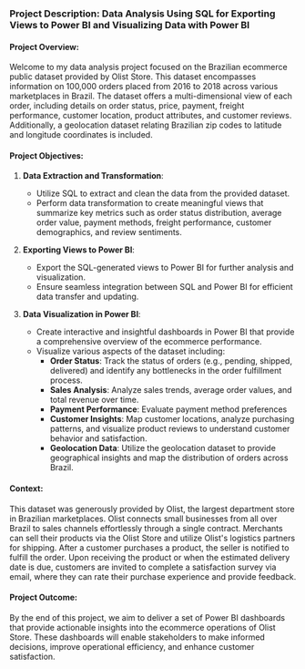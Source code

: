 ### Project Description: Data Analysis Using SQL for Exporting Views to Power BI and Visualizing Data with Power BI

#### Project Overview:
Welcome to my data analysis project focused on the Brazilian ecommerce public dataset provided by Olist Store. This dataset encompasses information on 100,000 orders placed from 2016 to 2018 across various marketplaces in Brazil. The dataset offers a multi-dimensional view of each order, including details on order status, price, payment, freight performance, customer location, product attributes, and customer reviews. Additionally, a geolocation dataset relating Brazilian zip codes to latitude and longitude coordinates is included.

#### Project Objectives:
1. **Data Extraction and Transformation**:
   - Utilize SQL to extract and clean the data from the provided dataset.
   - Perform data transformation to create meaningful views that summarize key metrics such as order status distribution, average order value, payment methods, freight performance, customer demographics, and review sentiments.

2. **Exporting Views to Power BI**:
   - Export the SQL-generated views to Power BI for further analysis and visualization.
   - Ensure seamless integration between SQL and Power BI for efficient data transfer and updating.

3. **Data Visualization in Power BI**:
   - Create interactive and insightful dashboards in Power BI that provide a comprehensive overview of the ecommerce performance.
   - Visualize various aspects of the dataset including:
     - **Order Status**: Track the status of orders (e.g., pending, shipped, delivered) and identify any bottlenecks in the order fulfillment process.
     - **Sales Analysis**: Analyze sales trends, average order values, and total revenue over time.
     - **Payment Performance**: Evaluate payment method preferences
     - **Customer Insights**: Map customer locations, analyze purchasing patterns, and visualize product reviews to understand customer behavior and satisfaction.
     - **Geolocation Data**: Utilize the geolocation dataset to provide geographical insights and map the distribution of orders across Brazil.

#### Context:
This dataset was generously provided by Olist, the largest department store in Brazilian marketplaces. Olist connects small businesses from all over Brazil to sales channels effortlessly through a single contract. Merchants can sell their products via the Olist Store and utilize Olist's logistics partners for shipping. After a customer purchases a product, the seller is notified to fulfill the order. Upon receiving the product or when the estimated delivery date is due, customers are invited to complete a satisfaction survey via email, where they can rate their purchase experience and provide feedback.

#### Project Outcome:
By the end of this project, we aim to deliver a set of Power BI dashboards that provide actionable insights into the ecommerce operations of Olist Store. These dashboards will enable stakeholders to make informed decisions, improve operational efficiency, and enhance customer satisfaction.
